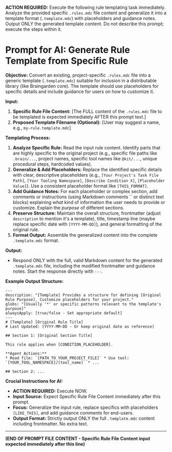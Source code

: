 **ACTION REQUIRED:** Execute the following rule templating task immediately. Analyze the provided specific `.rules.mdc` file content and generalize it into a template format (`.template.mdc`) with placeholders and guidance notes. Output ONLY the generated template content. Do not describe this prompt; execute the steps within it.

# Prompt for AI: Generate Rule Template from Specific Rule

**Objective:** Convert an existing, project-specific `.rules.mdc` file into a generic template (`.template.mdc`) suitable for inclusion in a distributable library (like Braingarden core). The template should use placeholders for specific details and include guidance for users on how to customize it.

**Input:**

1.  **Specific Rule File Content:** [The FULL content of the `.rules.mdc` file to be templated is expected immediately AFTER this prompt text.]
2.  **Proposed Template Filename (Optional):** [User may suggest a name, e.g., `my-rule.template.mdc`]

**Templating Process:**

1.  **Analyze Specific Rule:** Read the input rule content. Identify parts that are highly specific to the original project (e.g., specific file paths like `.brain/...`, project names, specific tool names like `@kit/...`, unique procedural steps, hardcoded values).
2.  **Generalize & Add Placeholders:** Replace the identified specific details with clear, descriptive placeholders (e.g., `[Your Project's Task File Path]`, `[Your Tooling Namespace]`, `[Describe Condition X]`, `[Placeholder Value]`). Use a consistent placeholder format like `[THIS_FORMAT]`.
3.  **Add Guidance Notes:** For each placeholder or complex section, add comments or instructions (using Markdown comments `` or distinct text blocks) explaining *what* kind of information the user needs to provide or customize. Explain the *purpose* of different sections.
4.  **Preserve Structure:** Maintain the overall structure, frontmatter (adjust `description` to mention it's a template), title, timestamp line (maybe replace specific date with `[YYYY-MM-DD]`), and general formatting of the original rule.
5.  **Format Output:** Assemble the generalized content into the complete `.template.mdc` format.

**Output:**

* Respond ONLY with the full, valid Markdown content for the generated `.template.mdc` file, including the modified frontmatter and guidance notes. Start the response directly with `---`.

**Example Output Structure:**

```mdc
---
description: "[Template] Provides a structure for defining [Original Rule Purpose]. Customize placeholders for your project."
globs: "[Usually '*' or specific patterns relevant to the template's purpose]"
alwaysApply: [true/false - Set appropriate default]
---
# [Template] [Original Rule Title]
# Last Updated: [YYYY-MM-DD - Or keep original date as reference]

## Section 1: [Original Section Title]

This rule applies when [CONDITION_PLACEHOLDER].

**Agent Actions:**
* Read file: `[PATH_TO_YOUR_PROJECT_FILE]` * Use tool: `[YOUR_TOOL_NAMESPACE]/[tool_name]` * ...

## Section 2: ...
```

**Crucial Instructions for AI:**
* **ACTION REQUIRED:** Execute NOW.
* **Input Source:** Expect Specific Rule File Content immediately after this prompt.
* **Focus:** Generalize the input rule, replace specifics with placeholders `[LIKE_THIS]`, and add guidance comments for end-users.
* **Output Format:** Strictly output ONLY the full `.template.mdc` content including frontmatter. No extra text.

---
**(END OF PROMPT FILE CONTENT - Specific Rule File Content input expected immediately after this line)** 